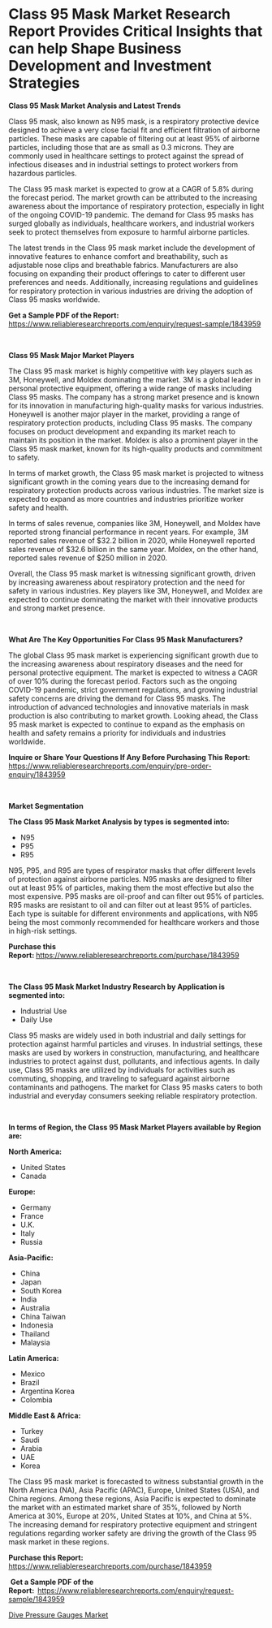 <p><h1>Class 95 Mask Market Research Report Provides Critical Insights that can help Shape Business Development and Investment Strategies</h1></p><p><strong>Class 95 Mask Market Analysis and Latest Trends</strong></p>
<p><p>Class 95 mask, also known as N95 mask, is a respiratory protective device designed to achieve a very close facial fit and efficient filtration of airborne particles. These masks are capable of filtering out at least 95% of airborne particles, including those that are as small as 0.3 microns. They are commonly used in healthcare settings to protect against the spread of infectious diseases and in industrial settings to protect workers from hazardous particles.</p><p>The Class 95 mask market is expected to grow at a CAGR of 5.8% during the forecast period. The market growth can be attributed to the increasing awareness about the importance of respiratory protection, especially in light of the ongoing COVID-19 pandemic. The demand for Class 95 masks has surged globally as individuals, healthcare workers, and industrial workers seek to protect themselves from exposure to harmful airborne particles. </p><p>The latest trends in the Class 95 mask market include the development of innovative features to enhance comfort and breathability, such as adjustable nose clips and breathable fabrics. Manufacturers are also focusing on expanding their product offerings to cater to different user preferences and needs. Additionally, increasing regulations and guidelines for respiratory protection in various industries are driving the adoption of Class 95 masks worldwide.</p></p>
<p><strong>Get a Sample PDF of the Report:&nbsp;</strong> <a href="https://www.reliableresearchreports.com/enquiry/request-sample/1843959">https://www.reliableresearchreports.com/enquiry/request-sample/1843959</a></p>
<p>&nbsp;</p>
<p><strong>Class 95 Mask Major Market Players</strong></p>
<p><p>The Class 95 mask market is highly competitive with key players such as 3M, Honeywell, and Moldex dominating the market. 3M is a global leader in personal protective equipment, offering a wide range of masks including Class 95 masks. The company has a strong market presence and is known for its innovation in manufacturing high-quality masks for various industries. Honeywell is another major player in the market, providing a range of respiratory protection products, including Class 95 masks. The company focuses on product development and expanding its market reach to maintain its position in the market. Moldex is also a prominent player in the Class 95 mask market, known for its high-quality products and commitment to safety.</p><p>In terms of market growth, the Class 95 mask market is projected to witness significant growth in the coming years due to the increasing demand for respiratory protection products across various industries. The market size is expected to expand as more countries and industries prioritize worker safety and health.</p><p>In terms of sales revenue, companies like 3M, Honeywell, and Moldex have reported strong financial performance in recent years. For example, 3M reported sales revenue of $32.2 billion in 2020, while Honeywell reported sales revenue of $32.6 billion in the same year. Moldex, on the other hand, reported sales revenue of $250 million in 2020.</p><p>Overall, the Class 95 mask market is witnessing significant growth, driven by increasing awareness about respiratory protection and the need for safety in various industries. Key players like 3M, Honeywell, and Moldex are expected to continue dominating the market with their innovative products and strong market presence.</p></p>
<p>&nbsp;</p>
<p><strong>What Are The Key Opportunities For Class 95 Mask Manufacturers?</strong></p>
<p><p>The global Class 95 mask market is experiencing significant growth due to the increasing awareness about respiratory diseases and the need for personal protective equipment. The market is expected to witness a CAGR of over 10% during the forecast period. Factors such as the ongoing COVID-19 pandemic, strict government regulations, and growing industrial safety concerns are driving the demand for Class 95 masks. The introduction of advanced technologies and innovative materials in mask production is also contributing to market growth. Looking ahead, the Class 95 mask market is expected to continue to expand as the emphasis on health and safety remains a priority for individuals and industries worldwide.</p></p>
<p><strong>Inquire or Share Your Questions If Any Before Purchasing This Report:</strong> <a href="https://www.reliableresearchreports.com/enquiry/pre-order-enquiry/1843959">https://www.reliableresearchreports.com/enquiry/pre-order-enquiry/1843959</a></p>
<p>&nbsp;</p>
<p><strong>Market Segmentation</strong></p>
<p><strong>The Class 95 Mask Market Analysis by types is segmented into:</strong></p>
<p><ul><li>N95</li><li>P95</li><li>R95</li></ul></p>
<p><p>N95, P95, and R95 are types of respirator masks that offer different levels of protection against airborne particles. N95 masks are designed to filter out at least 95% of particles, making them the most effective but also the most expensive. P95 masks are oil-proof and can filter out 95% of particles. R95 masks are resistant to oil and can filter out at least 95% of particles. Each type is suitable for different environments and applications, with N95 being the most commonly recommended for healthcare workers and those in high-risk settings.</p></p>
<p><strong>Purchase this Report:&nbsp;</strong><a href="https://www.reliableresearchreports.com/purchase/1843959">https://www.reliableresearchreports.com/purchase/1843959</a></p>
<p>&nbsp;</p>
<p><strong>The Class 95 Mask Market Industry Research by Application is segmented into:</strong></p>
<p><ul><li>Industrial Use</li><li>Daily Use</li></ul></p>
<p><p>Class 95 masks are widely used in both industrial and daily settings for protection against harmful particles and viruses. In industrial settings, these masks are used by workers in construction, manufacturing, and healthcare industries to protect against dust, pollutants, and infectious agents. In daily use, Class 95 masks are utilized by individuals for activities such as commuting, shopping, and traveling to safeguard against airborne contaminants and pathogens. The market for Class 95 masks caters to both industrial and everyday consumers seeking reliable respiratory protection.</p></p>
<p>&nbsp;</p>
<p><strong>In terms of Region, the Class 95 Mask Market Players available by Region are:</strong></p>
<p>
    <p> <strong> North America: </strong>
        <ul>
            <li>United States</li>
            <li>Canada</li>
        </ul>
        </p> 
    <p> <strong> Europe: </strong>
        <ul>
            <li>Germany</li>
            <li>France</li>
            <li>U.K.</li>
            <li>Italy</li>
            <li>Russia</li>
        </ul>
        </p> 
    <p> <strong> Asia-Pacific: </strong>
        <ul>
            <li>China</li>
            <li>Japan</li>
            <li>South Korea</li>
            <li>India</li>
            <li>Australia</li>
            <li>China Taiwan</li>
            <li>Indonesia</li>
            <li>Thailand</li>
            <li>Malaysia</li>
        </ul>
        </p> 
    <p> <strong> Latin America: </strong>
        <ul>
            <li>Mexico</li>
            <li>Brazil</li>
            <li>Argentina Korea</li>
            <li>Colombia</li>
        </ul>
        </p> 
    <p> <strong> Middle East & Africa: </strong>
        <ul>
            <li>Turkey</li>
            <li>Saudi</li>
            <li>Arabia</li>
            <li>UAE</li>
            <li>Korea</li>
        </ul>
    </p>
    </p>
<p><p>The Class 95 mask market is forecasted to witness substantial growth in the North America (NA), Asia Pacific (APAC), Europe, United States (USA), and China regions. Among these regions, Asia Pacific is expected to dominate the market with an estimated market share of 35%, followed by North America at 30%, Europe at 20%, United States at 10%, and China at 5%. The increasing demand for respiratory protective equipment and stringent regulations regarding worker safety are driving the growth of the Class 95 mask market in these regions.</p></p>
<p><strong>Purchase this Report: </strong><a href="https://www.reliableresearchreports.com/purchase/1843959">https://www.reliableresearchreports.com/purchase/1843959</a></p>
<p>&nbsp;<strong>Get a Sample PDF of the Report:&nbsp;&nbsp;</strong><a href="https://www.reliableresearchreports.com/enquiry/request-sample/1843959">https://www.reliableresearchreports.com/enquiry/request-sample/1843959</a></p>
<p><strong></strong></p>
<p><p><a href="https://github.com/YashRP12/Market-Research-Report-List-3/blob/main/dive-pressure-gauges-market.md">Dive Pressure Gauges Market</a></p></p>